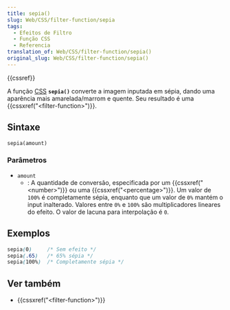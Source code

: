 ```yaml
---
title: sepia()
slug: Web/CSS/filter-function/sepia
tags:
  - Efeitos de Filtro
  - Função CSS
  - Referencia
translation_of: Web/CSS/filter-function/sepia()
original_slug: Web/CSS/filter-function/sepia()
---
```

{{cssref}}

A função [CSS](/pt-BR/docs/Web/CSS) **`sepia()`** converte a imagem inputada em sépia, dando uma aparência mais amarelada/marrom e quente. Seu resultado é uma {{cssxref("&lt;filter-function&gt;")}}.

## Sintaxe

```
sepia(amount)
```

### Parâmetros

- `amount`
  - : A quantidade de conversão, especificada por um {{cssxref("&lt;number&gt;")}} ou uma {{cssxref("&lt;percentage&gt;")}}. Um valor de `100%` é completamente sépia, enquanto que um valor de `0%` mantém o input inalterado. Valores entre `0%` e `100%` são multiplicadores lineares do efeito. O valor de lacuna para interpolação é `0`.

## Exemplos

```css
sepia(0)     /* Sem efeito */
sepia(.65)   /* 65% sépia */
sepia(100%)  /* Completamente sépia */
```

## Ver também

- {{cssxref("&lt;filter-function&gt;")}}
